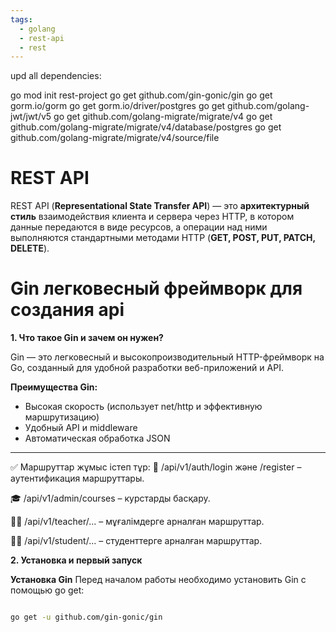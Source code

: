 ```yaml
---
tags:
  - golang
  - rest-api
  - rest
---
```


upd all dependencies:

go mod init rest-project
go get github.com/gin-gonic/gin
go get gorm.io/gorm
go get gorm.io/driver/postgres
go get github.com/golang-jwt/jwt/v5
go get github.com/golang-migrate/migrate/v4
go get github.com/golang-migrate/migrate/v4/database/postgres
go get github.com/golang-migrate/migrate/v4/source/file

# REST API

REST API (**Representational State Transfer API**) — это **архитектурный стиль** взаимодействия клиента и сервера через
HTTP, в котором данные передаются в виде ресурсов, а операции над ними выполняются стандартными методами HTTP (**GET,
POST, PUT, PATCH, DELETE**).

# Gin легковесный фреймворк для создания api

**1. Что такое Gin и зачем он нужен?**

Gin — это легковесный и высокопроизводительный HTTP-фреймворк на Go, созданный для удобной разработки веб-приложений и
API.

**Преимущества Gin:**

- Высокая скорость (использует net/http и эффективную маршрутизацию)
- Удобный API и middleware
- Автоматическая обработка JSON

---
✅ Маршруттар жұмыс істеп тұр:
🔐 /api/v1/auth/login және /register – аутентификация маршруттары.

🎓 /api/v1/admin/courses – курстарды басқару.

👨‍🏫 /api/v1/teacher/... – мұғалімдерге арналған маршруттар.

👨‍🎓 /api/v1/student/... – студенттерге арналған маршруттар.

**2. Установка и первый запуск**

**Установка Gin**
Перед началом работы необходимо установить Gin с помощью go get:

```sh

go get -u github.com/gin-gonic/gin


